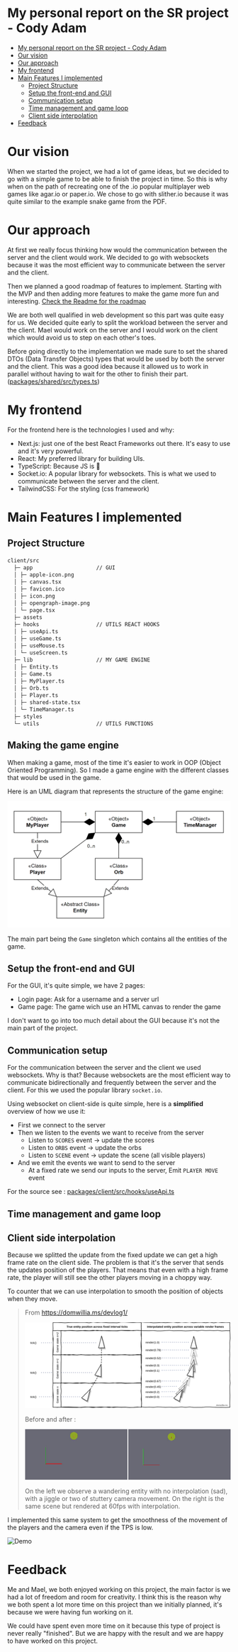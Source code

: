 # My personal report on the SR project - Cody Adam

- [My personal report on the SR project - Cody Adam](#my-personal-report-on-the-sr-project---cody-adam)
- [Our vision](#our-vision)
- [Our approach](#our-approach)
- [My frontend](#my-frontend)
- [Main Features I implemented](#main-features-i-implemented)
  - [Project Structure](#project-structure)
  - [Setup the front-end and GUI](#setup-the-front-end-and-gui)
  - [Communication setup](#communication-setup)
  - [Time management and game loop](#time-management-and-game-loop)
  - [Client side interpolation](#client-side-interpolation)
- [Feedback](#feedback)

# Our vision

When we started the project, we had a lot of game ideas, but we decided to go with a simple game to be able to finish the project in time. So this is why when on the path of recreating one of the .io popular multiplayer web games like agar.io or paper.io. We chose to go with slither.io because it was quite similar to the example snake game from the PDF.

# Our approach

At first we really focus thinking how would the communication between the server and the client would work. We decided to go with websockets because it was the most efficient way to communicate between the server and the client.

Then we planned a good roadmap of features to implement. Starting with the MVP and then adding more features to make the game more fun and interesting. [Check the Readme for the roadmap](../../README.md)

We are both well qualified in web development so this part was quite easy for us. We decided quite early to split the workload between the server and the client. Mael would work on the server and I would work on the client which would avoid us to step on each other's toes.

Before going directly to the implementation we made sure to set the shared DTOs (Data Transfer Objects) types that would be used by both the server and the client. This was a good idea because it allowed us to work in parallel without having to wait for the other to finish their part. ([packages/shared/src/types.ts](../../packages/shared/src/types.ts))

# My frontend

For the frontend here is the technologies I used and why:

- Next.js: just one of the best React Frameworks out there. It's easy to use and it's very powerful.
- React: My preferred library for building UIs.
- TypeScript: Because JS is 🤮
- Socket.io: A popular library for websockets. This is what we used to communicate between the server and the client.
- TailwindCSS: For the styling (css framework)

# Main Features I implemented

## Project Structure

```
client/src
  ├─ app                    // GUI
  │ ├─ apple-icon.png
  │ ├─ canvas.tsx
  │ ├─ favicon.ico
  │ ├─ icon.png
  │ ├─ opengraph-image.png
  │ └─ page.tsx
  ├─ assets
  ├─ hooks                  // UTILS REACT HOOKS
  │ ├─ useApi.ts
  │ ├─ useGame.ts
  │ ├─ useMouse.ts
  │ └─ useScreen.ts
  ├─ lib                    // MY GAME ENGINE
  │ ├─ Entity.ts
  │ ├─ Game.ts
  │ ├─ MyPlayer.ts
  │ ├─ Orb.ts
  │ ├─ Player.ts
  │ ├─ shared-state.tsx
  │ └─ TimeManager.ts
  ├─ styles
  └─ utils                  // UTILS FUNCTIONS
```

## Making the game engine

When making a game, most of the time it's easier to work in OOP (Object Oriented Programming). So I made a game engine with the different classes that would be used in the game.

Here is an UML diagram that represents the structure of the game engine:

![oop](images/oop.png)

The main part being the `Game` singleton which contains all the entities of the game.

## Setup the front-end and GUI

For the GUI, it's quite simple, we have 2 pages:

- Login page: Ask for a username and a server url
- Game page: The game wich use an HTML canvas to render the game

I don't want to go into too much detail about the GUI because it's not the main part of the project.

## Communication setup

For the communication between the server and the client we used websockets.
Why is that? Because websockets are the most efficient way to communicate bidirectionally and frequently between the server and the client.
For this we used the popular library `socket.io`.

Using websocket on client-side is quite simple, here is a **simplified** overview of how we use it:

- First we connect to the server
- Then we listen to the events we want to receive from the server
  - Listen to `SCORES` event -> update the scores
  - Listen to `ORBS` event -> update the orbs
  - Listen to `SCENE` event -> update the scene (all visible players)
- And we emit the events we want to send to the server
  - At a fixed rate we send our inputs to the server, Emit `PLAYER MOVE` event

For the source see : [packages/client/src/hooks/useApi.ts](../../packages/client/src/hooks/useApi.ts)

## Time management and game loop

## Client side interpolation

Because we splitted the update from the fixed update we can get a high frame rate on the client side.
The problem is that it's the server that sends the updates position of the players. That means that even with a high frame rate, the player will still see the other players moving in a choppy way.

To counter that we can use interpolation to smooth the position of objects when they move.

> From https://domwillia.ms/devlog1/
>
> ![What is it?](images/inter.png)
>
> Before and after :
>
> ![Before and after](images/inter-before-after.png)
>
> On the left we observe a wandering entity with no interpolation (sad), with a jiggle or two of stuttery camera movement. On the right is the same scene but rendered at 60fps with interpolation.

I implemented this same system to get the smoothness of the movement of the players and the camera even if the TPS is low.

![Demo](../assets/demo.gif)

# Feedback

Me and Mael, we both enjoyed working on this project, the main factor is we had a lot of freedom and room for creativity. 
I think this is the reason why we both spent a lot more time on this project than we initially planned, it's because we were having fun working on it.

We could have spent even more time on it because this type of project is never really "finished". But we are happy with the result and we are happy to have worked on this project.